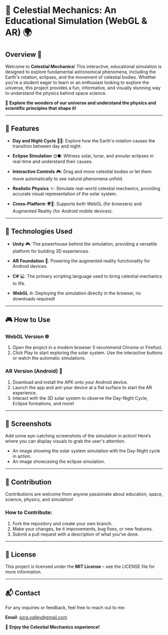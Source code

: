 # 🌌 Celestial Mechanics: An Educational Simulation (WebGL & AR) 🌍

## Overview 🌟
Welcome to **Celestial Mechanics**! This interactive, educational simulation is designed to explore fundamental astronomical phenomena, including the Earth's rotation, eclipses, and the movement of celestial bodies. Whether you're a student eager to learn or an enthusiast looking to explore the universe, this project provides a fun, informative, and visually stunning way to understand the physics behind space science.

🚀 **Explore the wonders of our universe and understand the physics and scientific principles that shape it!**

---

## 🌠 Features

- **Day and Night Cycle** 🌅🌙: Explore how the Earth's rotation causes the transition between day and night.
  
- **Eclipse Simulation** 🌞🌑: Witness solar, lunar, and annular eclipses in real-time and understand their causes.
  
- **Interactive Controls** 🎮: Drag and move celestial bodies or let them move automatically to see natural phenomena unfold.
  
- **Realistic Physics** ⚛️: Simulate real-world celestial mechanics, providing accurate visual representation of the solar system.
  
- **Cross-Platform** 🌍📲: Supports both WebGL (for browsers) and Augmented Reality (for Android mobile devices).

---

## 🔧 Technologies Used

- **Unity** 🎮: The powerhouse behind the simulation, providing a versatile platform for building 3D experiences.
  
- **AR Foundation** 📱: Powering the augmented reality functionality for Android devices.
  
- **C#** 💻: The primary scripting language used to bring celestial mechanics to life.
  
- **WebGL** 🌐: Deploying the simulation directly in the browser, no downloads required!

---

## 🎮 How to Use

### WebGL Version 🌐
1. Open the project in a modern browser (I recommend Chrome or Firefox).
2. Click Play to start exploring the solar system. Use the interactive buttons or watch the automatic simulations.

### AR Version (Android) 📱
1. Download and install the APK onto your Android device.
2. Launch the app and aim your device at a flat surface to start the AR experience.
3. Interact with the 3D solar system to observe the Day-Night Cycle, Eclipse formations, and more!

---

## 📸 Screenshots
Add some eye-catching screenshots of the simulation in action! Here’s where you can display visuals to grab the user's attention.

- An image showing the solar system simulation with the Day-Night cycle in action.
- An image showcasing the eclipse simulation.

---

## 👥 Contribution
Contributions are welcome from anyone passionate about education, space, science, physics, and simulation!

### How to Contribute:
1. Fork the repository and create your own branch.
2. Make your changes, be it improvements, bug fixes, or new features.
3. Submit a pull request with a description of what you've done.

---

## 📜 License
This project is licensed under the **MIT License** – see the LICENSE file for more information.

---

## 📬 Contact
For any inquiries or feedback, feel free to reach out to me:

**Email**: ezra.yalley@gmail.com

🌟 **Enjoy the Celestial Mechanics experience!**
